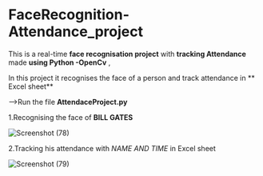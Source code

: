 # FaceRecognition-Attendance_project
This is a real-time **face recognisation project** with **tracking  Attendance** made **using Python -OpenCv** ,

In this project it recognises the face of a person and track attendance in ** Excel sheet**

-->Run the file **AttendaceProject.py**

1.Recognising the face of **BILL GATES**

![Screenshot (78)](https://user-images.githubusercontent.com/85822746/170227331-ad426d9f-6490-4489-8c21-7e7191ea3e55.png)

2.Tracking his attendance with _NAME AND TIME_ in Excel sheet

![Screenshot (79)](https://user-images.githubusercontent.com/85822746/170242846-e2da9d3d-2713-44e4-909b-43db8c0e12f2.png)

